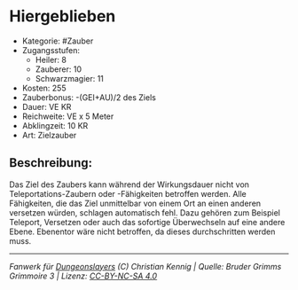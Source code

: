 # Hiergeblieben

- Kategorie: #Zauber
- Zugangsstufen:
  - Heiler: 8
  - Zauberer: 10
  - Schwarzmagier: 11
- Kosten: 255
- Zauberbonus: -(GEI+AU)/2 des Ziels
- Dauer: VE KR
- Reichweite: VE x 5 Meter
- Abklingzeit: 10 KR
- Art: Zielzauber

## Beschreibung:

Das Ziel des Zaubers kann während der Wirkungsdauer nicht von Teleportations-Zaubern oder -Fähigkeiten betroffen werden. Alle Fähigkeiten, die das Ziel unmittelbar von einem Ort an einen anderen versetzen würden, schlagen automatisch fehl. Dazu gehören zum Beispiel Teleport, Versetzen oder auch das sofortige Überwechseln auf eine andere Ebene. Ebenentor wäre nicht betroffen, da dieses durchschritten werden muss.

---

_Fanwerk für [Dungeonslayers](https://www.dungeonslayers.net/) (C) Christian Kennig | Quelle: Bruder Grimms Grimmoire 3 | Lizenz: [CC-BY-NC-SA 4.0](https://creativecommons.org/licenses/by-nc-sa/4.0/deed.de)_
